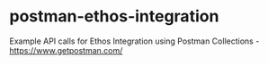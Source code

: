 # postman-ethos-integration
Example API calls for Ethos Integration using Postman Collections - https://www.getpostman.com/
